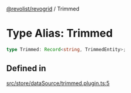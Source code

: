 [@revolist/revogrid](README.md) / Trimmed

# Type Alias: Trimmed

```ts
type Trimmed: Record<string, TrimmedEntity>;
```

## Defined in

[src/store/dataSource/trimmed.plugin.ts:5](https://github.com/revolist/revogrid/blob/5e3002471d0c6a5af7f60949f39b6639df457ad1/src/store/dataSource/trimmed.plugin.ts#L5)
